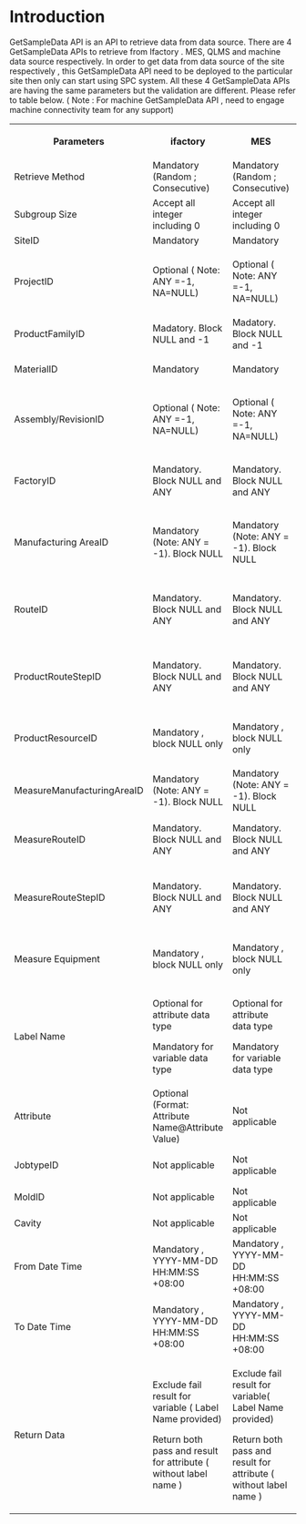 # Introduction

GetSampleData API is an API to retrieve data from data source. There are 4 GetSampleData APIs to retrieve from Ifactory . MES, QLMS and machine data source respectively.
In order to get data from data source of the site respectively , this GetSampleData API need to be deployed to the particular site then only can start using SPC system.
All these 4 GetSampleData APIs are having the same parameters but the validation are different. Please refer to table below.
( Note : For machine GetSampleData API , need to engage machine connectivity team for any support)
<table class="wrapped relative-table confluenceTable" style="width: 100.0%;"><colgroup><col style="width: 12.3636%;" /><col style="width: 25.1189%;" /><col style="width: 25.1748%;" /><col style="width: 21.5385%;" /><col style="width: 15.6643%;" /></colgroup><tbody><tr><th class="confluenceTh"><p><strong>Parameters</strong></p></th><th class="confluenceTh"><p><strong>ifactory</strong></p></th><th class="confluenceTh"><p><strong>MES</strong></p></th><th class="confluenceTh"><p><strong>QLMS</strong></p></th><th colspan="1" class="confluenceTh">Machine ( SPI)</th></tr><tr><td colspan="1" class="confluenceTd">Retrieve Method</td><td colspan="1" class="confluenceTd">Mandatory (Random ; Consecutive)</td><td colspan="1" class="confluenceTd">Mandatory (Random ; Consecutive)</td><td colspan="1" class="confluenceTd">Mandatory (Random ; Consecutive)</td><td colspan="1" class="confluenceTd">Mandatory (Random ; Consecutive)</td></tr><tr><td colspan="1" class="confluenceTd">Subgroup Size</td><td colspan="1" class="confluenceTd">Accept all integer including 0 </td><td colspan="1" class="confluenceTd">Accept all integer including 0 </td><td colspan="1" class="confluenceTd">Accept all integer including 0 </td><td colspan="1" class="confluenceTd">Accept all integer including 0 </td></tr><tr><td colspan="1" class="confluenceTd">SiteID</td><td colspan="1" class="confluenceTd">Mandatory</td><td colspan="1" class="confluenceTd">Mandatory</td><td colspan="1" class="confluenceTd">Mandatory</td><td colspan="1" class="confluenceTd">Mandatory</td></tr><tr><td class="confluenceTd"><p>ProjectID</p></td><td class="confluenceTd"><p>Optional ( Note: ANY =-1, NA=NULL)</p></td><td class="confluenceTd"><p>Optional ( Note: ANY =-1, NA=NULL)</p></td><td class="confluenceTd"><p>Optional ( Note: ANY =-1, NA=NULL)</p></td><td colspan="1" class="confluenceTd">Block all except NULL value</td></tr><tr><td colspan="1" class="confluenceTd">ProductFamilyID</td><td colspan="1" class="confluenceTd">Madatory. Block NULL and -1</td><td colspan="1" class="confluenceTd">Madatory. Block NULL and -1</td><td colspan="1" class="confluenceTd">Madatory. Block NULL and -1</td><td colspan="1" class="confluenceTd">Not applicable</td></tr><tr><td class="confluenceTd"><p>MaterialID</p></td><td class="confluenceTd"><p>Mandatory</p></td><td class="confluenceTd"><p>Mandatory</p></td><td class="confluenceTd"><p>Mandatory</p></td><td colspan="1" class="confluenceTd">Mandatory</td></tr><tr><td class="confluenceTd"><p>Assembly/RevisionID</p></td><td class="confluenceTd"><p>Optional ( Note: ANY =-1, NA=NULL)</p></td><td class="confluenceTd"><p>Optional ( Note: ANY =-1, NA=NULL)</p></td><td class="confluenceTd"><p>Not tracking Assembly (ignore)</p></td><td colspan="1" class="confluenceTd">Block all except NULL value</td></tr><tr><td class="confluenceTd"><p>FactoryID</p></td><td class="confluenceTd"><p>Mandatory. Block NULL and ANY</p></td><td class="confluenceTd"><p>Mandatory. Block NULL and ANY</p></td><td class="confluenceTd"><p>Mandatory. Block NULL and ANY</p></td><td colspan="1" class="confluenceTd">Block all except NULL value</td></tr><tr><td class="confluenceTd"><p>Manufacturing AreaID</p></td><td class="confluenceTd"><p>Mandatory (Note: ANY = -1). Block NULL</p></td><td class="confluenceTd"><p>Mandatory (Note: ANY = -1). Block NULL</p></td><td class="confluenceTd"><p>Optional ( Note: ANY =-1, NA=NULL)</p></td><td colspan="1" class="confluenceTd">Block all except NULL value</td></tr><tr><td class="confluenceTd"><p>RouteID</p></td><td class="confluenceTd"><p>Mandatory. Block NULL and ANY</p></td><td class="confluenceTd"><p>Mandatory. Block NULL and ANY</p></td><td class="confluenceTd"><p>Optional ( Note: ANY =-1, NA=NULL)</p></td><td colspan="1" class="confluenceTd">Block all except NULL value</td></tr><tr><td class="confluenceTd"><p>ProductRouteStepID</p></td><td class="confluenceTd"><p>Mandatory. Block NULL and ANY</p></td><td class="confluenceTd"><p>Mandatory. Block NULL and ANY</p></td><td class="confluenceTd"><p>Optional ( Note: ANY =-1, NA=NULL)</p></td><td colspan="1" class="confluenceTd">Block all except NULL value</td></tr><tr><td class="confluenceTd"><p>ProductResourceID</p></td><td class="confluenceTd"><p>Mandatory , block NULL only</p></td><td class="confluenceTd"><p>Mandatory ,  block NULL only</p></td><td class="confluenceTd"><p>Mandatory , block NULL only </p></td><td colspan="1" class="confluenceTd">Block all except NULL value</td></tr><tr><td colspan="1" class="confluenceTd">MeasureManufacturingAreaID</td><td colspan="1" class="confluenceTd">Mandatory (Note: ANY = -1). Block NULL</td><td colspan="1" class="confluenceTd">Mandatory (Note: ANY = -1). Block NULL</td><td colspan="1" class="confluenceTd">Optional ( Note: ANY =-1, NA=NULL)</td><td colspan="1" class="confluenceTd">Block all except NULL value</td></tr><tr><td colspan="1" class="confluenceTd">MeasureRouteID</td><td colspan="1" class="confluenceTd">Mandatory. Block NULL and ANY</td><td colspan="1" class="confluenceTd">Mandatory. Block NULL and ANY</td><td colspan="1" class="confluenceTd">Optional ( Note: ANY =-1, NA=NULL)</td><td colspan="1" class="confluenceTd">Block all except NULL value</td></tr><tr><td class="confluenceTd"><p>MeasureRouteStepID</p></td><td class="confluenceTd"><p>Mandatory. Block NULL and ANY</p></td><td class="confluenceTd"><p>Mandatory. Block NULL and ANY</p></td><td class="confluenceTd"><p>Not tracking Measure Route Step (ignore)</p></td><td colspan="1" class="confluenceTd">Block all except NULL value</td></tr><tr><td class="confluenceTd"><p>Measure Equipment </p></td><td class="confluenceTd"><p>Mandatory , block NULL only</p></td><td class="confluenceTd"><p>Mandatory , block NULL only</p></td><td class="confluenceTd"><p>Mandatory , block NULL only</p></td><td colspan="1" class="confluenceTd">Mandatory , block NULL only</td></tr><tr><td colspan="1" class="confluenceTd">Label Name</td><td colspan="1" class="confluenceTd"><p>Optional for attribute data type</p><p>Mandatory for variable data type</p></td><td colspan="1" class="confluenceTd"><p>Optional for attribute data type</p><p>Mandatory for variable data type</p></td><td colspan="1" class="confluenceTd"><p>Optional for attribute data type</p><p>Mandatory for variable data type</p></td><td colspan="1" class="confluenceTd">Mandatory for variable data type</td></tr><tr><td colspan="1" class="confluenceTd">Attribute</td><td colspan="1" class="confluenceTd">Optional (Format: Attribute Name@Attribute Value)</td><td colspan="1" class="confluenceTd">Not applicable</td><td colspan="1" class="confluenceTd">Not applicable</td><td colspan="1" class="confluenceTd">Not applicable</td></tr><tr><td colspan="1" class="confluenceTd">JobtypeID</td><td colspan="1" class="confluenceTd">Not applicable</td><td colspan="1" class="confluenceTd">Not applicable</td><td colspan="1" class="confluenceTd">Mandatory, Accept both Null and -1</td><td colspan="1" class="confluenceTd">Not applicable</td></tr><tr><td colspan="1" class="confluenceTd">MoldID</td><td colspan="1" class="confluenceTd">Not applicable</td><td colspan="1" class="confluenceTd">Not applicable</td><td colspan="1" class="confluenceTd">Optional</td><td colspan="1" class="confluenceTd">Not applicable</td></tr><tr><td colspan="1" class="confluenceTd">Cavity</td><td colspan="1" class="confluenceTd">Not applicable</td><td colspan="1" class="confluenceTd">Not applicable</td><td colspan="1" class="confluenceTd">Optional</td><td colspan="1" class="confluenceTd">Not applicable</td></tr><tr><td colspan="1" class="confluenceTd">From Date Time</td><td colspan="1" class="confluenceTd">Mandatory , YYYY-MM-DD HH:MM:SS +08:00</td><td colspan="1" class="confluenceTd">Mandatory , YYYY-MM-DD HH:MM:SS +08:00</td><td colspan="1" class="confluenceTd">Mandatory , YYYY-MM-DD HH:MM:SS +08:00</td><td colspan="1" class="confluenceTd">Mandatory , YYYY-MM-DD HH:MM:SS +08:00</td></tr><tr><td colspan="1" class="confluenceTd">To Date Time</td><td colspan="1" class="confluenceTd">Mandatory , YYYY-MM-DD HH:MM:SS +08:00</td><td colspan="1" class="confluenceTd">Mandatory , YYYY-MM-DD HH:MM:SS +08:00</td><td colspan="1" class="confluenceTd">Mandatory , YYYY-MM-DD HH:MM:SS +08:00</td><td colspan="1" class="confluenceTd">Mandatory , YYYY-MM-DD HH:MM:SS +08:00</td></tr><tr><td class="confluenceTd">Return Data </td><td class="confluenceTd"><p>Exclude fail result for variable ( Label Name provided)</p><p>Return both pass and result for attribute ( without label name )</p></td><td class="confluenceTd"><p>Exclude fail result for variable( Label Name provided)</p><p>Return both pass and result for attribute ( without label name )</p></td><td class="confluenceTd"><p>Exclude fail result for variable( Label Name provided)</p><p>Not supporting attribute data type</p></td><td colspan="1" class="confluenceTd"><p>Exclude fail result for variable( Label Name provided)</p><p>Not supporting attribute data type</p></td></tr></tbody></table>

